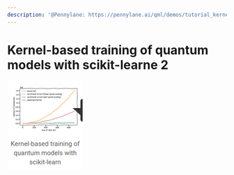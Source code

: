 ```yaml
---
description: '@Pennylane: https://pennylane.ai/qml/demos/tutorial_kernel_based_training.html'
---
```


# Kernel-based training of quantum models with scikit-learne 2

![](<../../.gitbook/assets/grafik (5) (1).png>)
